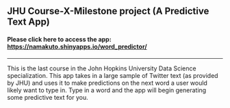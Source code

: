 ## JHU Course-X-Milestone project (A Predictive Text App)
#### Please click here to access the app: https://namakuto.shinyapps.io/word_predictor/
---
This is the last course in the John Hopkins University Data Science specialization. This app takes in a large sample of Twitter text (as provided by JHU) and uses it to make predictions on the next word a user would likely want to type in. Type in a word and the app will begin generating some predictive text for you.
